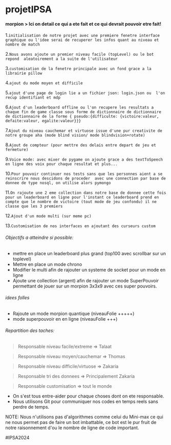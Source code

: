 # projetIPSA
#### morpion > Ici on detail ce qui a ete fait et ce qui devrait pouvoir etre fait!

1.`initialisation de notre projet avec une premiere fenetre
interface graphique ou l'idee serai de recuperer les infos
quant au niveau et nombre de match`

2.`Nous avons ajoute un premier niveau facile (topLevel) ou le bot repond 
aleatoirement a la suite de l'utilisateur`

3.`customisation de la fenetre principale avec un fond grace a la librairie pillow`

4.`ajout du mode moyen et difficile`

5.`ajout d'une page de login lie a un fichier json: login.json ou 
l'on recup identifiant et mdp`

6.`Ajout d'un leaderboard offline ou l'on recupere les resultats
a chaque fin de game classe sous forme de dictionnaire de dictionnaire de dictionnaire
de la forme { pseudo:{difficulte: {victoire:valeur, defaite:valeur, egalite:valeur}}}`

7.`Ajout du niveau cauchemar et virtuose issue d'une pur creativite de notre groupe aha (mode blind vision/ mode blindvision+rotate)`

8.`Ajout de compteur (pour mettre des delais entre depart de jeu et fermeture)`

9.`Voice mode: avec mixer de pygame on ajoute grace a des textToSpeech en ligne des voix pour chaque resultat et plus...`

10.`Pour pouvoir continuer nos tests sans que les personnes aient a se reinscrire nous descidons de proceder 
avec une connection par base de donnee de type nosql, on utilise alors pymongo`

11.`On rajoute une 2 eme collection dans notre base de donnee cette fois pour un leaderboard en ligne
pour l'instant ce leaderboard prend en compte que le nombre de victoire (tout mode de jeu confondu) il ne classe que les 3 premiers`

12.`Ajout d'un mode multi (sur meme pc)`

13.`Customisation de nos interfaces en ajoutant des curseurs custom`

###### Objectifs a atteindre si possible:
* mettre en place un leaderboard plus grand (top100 avec scrollbar sur un toplevel)
* Mettre en place un mode chrono
* Modifier le multi afin de rajouter un systeme de socket pour un mode en ligne
* Ajoute une collection (argent) afin de rajouter un mode SuperPouvoir permettant de jouer sur un morpion 3x3x9
avec ces super pouvoirs.

###### idees folles
* Rajoute un mode morpion quantique (niveauFolie +++++)
* mode superpouvoir en en ligne (niveauFolie +++)

###### Repartition des taches:
> Responsable niveau facile/extreme => Talaat

> Responsable niveau moyen/cauchemar => Thomas

> Responsable niveau difficile/virtuose => Zakaria

> Responsable tri des donnees => Principalement Zakaria

> Responsable customisation => tout le monde

* On s'est tous entre-aider pour chaque choses dont on ete responsable.
* Nous utilisons Git pour communiquer nos codes en temps reels sans perdre de temps.

NOTE: Nous n'utilisons pas d'algorithmes comme celui du Mini-max ce qui ne nous permet pas de faire un bot
imbattable, ce bot est le pur fruit de notre raisonnement d'ou le nombre de ligne de code important.

#IPSA2024


